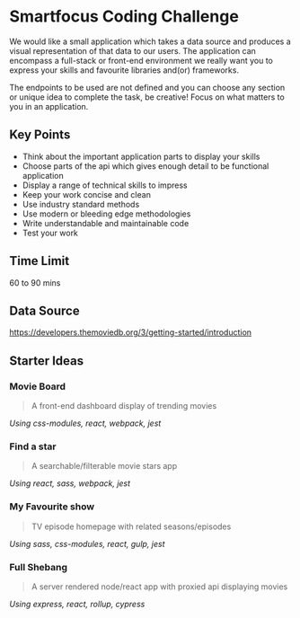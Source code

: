 # Smartfocus Coding Challenge

We would like a small application which takes a data source and produces a visual representation of that data to our users. The application can encompass a full-stack or front-end environment we really want you to express your skills and favourite libraries and(or) frameworks.

The endpoints to be used are not defined and you can choose any section or unique idea to complete the task, be creative! Focus on what matters to you in an application.

## Key Points

- Think about the important application parts to display your skills
- Choose parts of the api which gives enough detail to be functional application
- Display a range of technical skills to impress
- Keep your work concise and clean
- Use industry standard methods
- Use modern or bleeding edge methodologies
- Write understandable and maintainable code
- Test your work

## Time Limit
60 to 90 mins

## Data Source
https://developers.themoviedb.org/3/getting-started/introduction

## Starter Ideas

### Movie Board
> A front-end dashboard display of trending movies

*Using css-modules, react, webpack, jest*

### Find a star
> A searchable/filterable movie stars app

*Using react, sass, webpack, jest*

### My Favourite show
> TV episode homepage with related seasons/episodes

*Using sass, css-modules, react, gulp, jest*

### Full Shebang
> A server rendered node/react app with proxied api displaying movies

*Using express, react, rollup, cypress*
